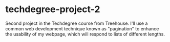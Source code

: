 # techdegree-project-2
Second project in the Techdegree course from Treehouse. 
I'll use a common web development technique known as "pagination" to enhance the usability of my webpage, which will respond to lists of different lengths.
